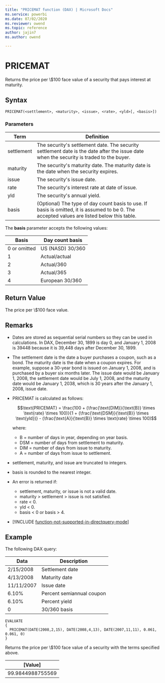 ```yaml
---
title: "PRICEMAT function (DAX) | Microsoft Docs"
ms.service: powerbi
ms.date: 07/02/2020
ms.reviewer: owend
ms.topic: reference
author: jajin7
ms.author: owend

---
```


# PRICEMAT

Returns the price per \\$100 face value of a security that pays interest at maturity.

## Syntax

```dax
PRICEMAT(<settlement>, <maturity>, <issue>, <rate>, <yld>[, <basis>])
```

### Parameters

|Term|Definition|  
|--------|--------------|  
|settlement|The security's settlement date. The security settlement date is the date after the issue date when the security is traded to the buyer.|
|maturity|The security's maturity date. The maturity date is the date when the security expires.|
|issue|The security's issue date.|
|rate|The security's interest rate at date of issue.|
|yld|The security's annual yield.|
|basis|(Optional) The type of day count basis to use. If basis is omitted, it is assumed to be 0. The accepted values are listed below this table.|

The **basis** parameter accepts the following values:

| **Basis**    | **Day count basis** |
| ------------ | ------------------- |
| 0 or omitted | US (NASD) 30/360    |
| 1            | Actual/actual       |
| 2            | Actual/360          |
| 3            | Actual/365          |
| 4            | European 30/360     |

## Return Value

The price per \\$100 face value.

## Remarks

- Dates are stored as sequential serial numbers so they can be used in calculations. In DAX, December 30, 1899 is day 0, and January 1, 2008 is 39448 because it is 39,448 days after December 30, 1899.

- The settlement date is the date a buyer purchases a coupon, such as a bond. The maturity date is the date when a coupon expires. For example, suppose a 30-year bond is issued on January 1, 2008, and is purchased by a buyer six months later. The issue date would be January 1, 2008, the settlement date would be July 1, 2008, and the maturity date would be January 1, 2038, which is 30 years after the January 1, 2008, issue date.

- PRICEMAT is calculated as follows:

  $$\text{PRICEMAT} = \frac{100 + (\frac{\text{DIM}}{\text{B}} \times \text{rate} \times 100)}{1 + (\frac{\text{DSM}}{\text{B}} \times \text{yld})} - (\frac{\text{A}}{\text{B}} \times \text{rate} \times 100)$$

  where:

  - $\text{B}$ = number of days in year, depending on year basis.
  - $\text{DSM}$ = number of days from settlement to maturity.
  - $\text{DIM}$ = number of days from issue to maturity.
  - $\text{A}$ = number of days from issue to settlement.

- settlement, maturity, and issue are truncated to integers.

- basis is rounded to the nearest integer.

- An error is returned if:
  - settlement, maturity, or issue is not a valid date.
  - maturity > settlement > issue is not satisfied.
  - rate < 0.
  - yld < 0.
  - basis < 0 or basis > 4.

- [!INCLUDE [function-not-supported-in-directquery-mode](includes/function-not-supported-in-directquery-mode.md)]

## Example

The following DAX query:

| **Data**   | **Description**           |
| ---------- | ------------------------- |
| 2/15/2008  | Settlement date           |
| 4/13/2008  | Maturity date             |
| 11/11/2007 | Issue date                |
| 6.10%      | Percent semiannual coupon |
| 6.10%      | Percent yield             |
| 0          | 30/360 basis              |

```dax
EVALUATE
{
  PRICEMAT(DATE(2008,2,15), DATE(2008,4,13), DATE(2007,11,11), 0.061, 0.061, 0)
}
```

Returns the price per \\$100 face value of a security with the terms specified above.

| **[Value]**    |
| ---------------- |
| 99.9844988755569 |
